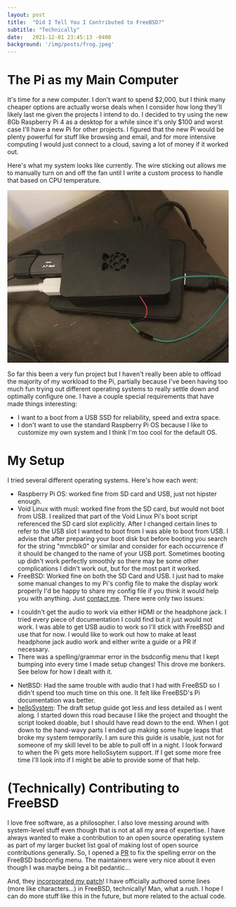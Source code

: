 ```yaml
---
layout: post
title:  "Did I Tell You I Contributed to FreeBSD?"
subtitle: "Technically"
date:   2021-12-01 23:45:13 -0400
background: '/img/posts/frog.jpeg'
---
```


# The Pi as my Main Computer

It's time for a new computer. I don't want to spend $2,000, but I think many cheaper options are actually worse deals when I consider how long they'll likely last me given the projects I intend to do. I decided to try using the new 8Gb Raspberry Pi 4 as a desktop for a while since it's only $100 and worst case I'll have a new Pi for other projects. I figured that the new Pi would be plenty powerful for stuff like browsing and email, and for more intensive computing I would just connect to a cloud, saving a lot of money if it worked out.

Here's what my system looks like currently. The wire sticking out allows me to manually turn on and off the fan until I write a custom process to handle that based on CPU temperature.

![My Pi](/img/posts/pi_desktop.png)

So far this been a very fun project but I haven't really been able to offload the majority of my workload to the Pi, partially because I've been having too much fun trying out different operating systems to really settle down and optimally configure one. I have a couple special requirements that have made things interesting:

* I want to a boot from a USB SSD for reliability, speed and extra space.
* I don't want to use the standard Raspberry Pi OS because I like to customize my own system and I think I'm too cool for the default OS.

# My Setup

I tried several different operating systems. Here's how each went:

* Raspberry Pi OS: worked fine from SD card and USB, just not hipster enough.
* Void Linux with musl: worked fine from the SD card, but would not boot from USB. I realized that part of the Void Linux Pi's boot script referenced the SD card slot explicitly. After I changed certain lines to refer to the USB slot I wanted to boot from I was able to boot from USB. I advise that after preparing your boot disk but before booting you search for the string "mmcblk0" or similar and consider for each occurrence if it should be changed to the name of your USB port. Sometimes booting up didn't work perfectly smoothly so there may be some other complications I didn't work out, but for the most part it worked.
* FreeBSD: Worked fine on both the SD Card and USB. I just had to make some manual changes to my Pi's config file to make the display work properly I'd be happy to share my config file if you think it would help you with anything. Just [contact me](/contact). There were only two issues:
+ I couldn't get the audio to work via either HDMI or the headphone jack. I tried every piece of documentation I could find but it just would not work. I was able to get USB audio to work so I'll stick with FreeBSD and use that for now. I would like to work out how to make at least headphone jack audio work and either write a guide or a PR if necessary.
+ There was a spelling/grammar error in the bsdconfig menu that I kept bumping into every time I made setup changes! This drove me bonkers. See below for how I dealt with it.
* NetBSD: Had the same trouble with audio that I had with FreeBSD so I didn't spend too much time on this one. It felt like FreeBSD's Pi documentation was better.
* [helloSystem](https://hellosystem.github.io/docs/developer/rpi.html): The draft setup guide got less and less detailed as I went along. I started down this road because I like the project and thought the script looked doable, but I should have read down to the end. When I got down to the hand-wavy parts I ended up making some huge leaps that broke my system temporarily. I am sure this guide is usable, just not for someone of my skill level to be able to pull off in a night. I look forward to when the Pi gets more helloSsytem support. If I get some more free time I'll look into if I might be able to provide some of that help.

# (Technically) Contributing to FreeBSD

I love free software, as a philosopher. I also love messing around with system-level stuff even though that is not at all my area of expertise. I have always wanted to make a contribution to an open source operating system as part of my larger bucket list goal of making lost of open source contributions generally. So, I opened a [PR](https://github.com/freebsd/freebsd-src/pull/559) to fix the spelling error on the FreeBSD bsdconfig menu. The maintainers were very nice about it even though I was maybe being a bit pedantic...

And, they [incorporated my patch](https://github.com/freebsd/freebsd-src/commit/f7c32ed617858bcd22f8d1b03199099d50125721)! I have officially authored some lines (more like characters...) in FreeBSD, technically! Man, what a rush. I hope I can do more stuff like this in the future, but more related to the actual code.
